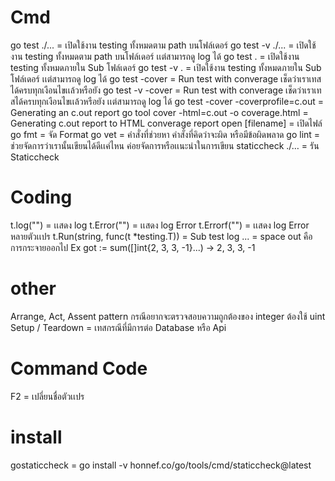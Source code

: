 # Cmd
go test ./... = เปิดใช้งาน testing  ทั้งหมดตาม path บนโฟล์เดอร์
go test -v ./... = เปิดใช้งาน testing  ทั้งหมดตาม path บนโฟล์เดอร์ เเต่สามารถดู log ได้
go test . = เปิดใช้งาน testing ทั้งหมดภายใน Sub โฟล์เดอร์
go test -v . = เปิดใช้งาน testing ทั้งหมดภายใน Sub โฟล์เดอร์ เเต่สามารถดู log ได้
go test -cover = Run test with converage เช็ดว่าเราเทสได้ครบทุกเงือนไขเเล้วหรือยัง
go test -v -cover = Run test with converage เช็ดว่าเราเทสได้ครบทุกเงือนไขเเล้วหรือยัง เเต่สามารถดู log ได้
go test -cover -coverprofile=c.out = Generating an c.out report
go tool cover -html=c.out -o coverage.html = Generating c.out report to HTML converage report
open [filename] = เปิดไฟล์
go fmt = จัด Format
go vet = คำสั่งที่ช่วยหา คำสั่งที่คิดว่าจะผิด หรือมีข้อผิดพลาด
go lint = ช่วยจัดการว่าเรานั้นเขียนได้ดีเเค่ไหน ค่อยจัดการหรือเเนะนำในการเขียน
staticcheck ./… = รัน Staticcheck


# Coding
t.log("") = เเสดง log
t.Error("") = เเสดง log Error
t.Errorf("") = เเสดง log Error หลายตัวเเปร
t.Run(string, func(t *testing.T)) = Sub test log
... = space out คือการกระจายออกไป Ex got := sum([]int{2, 3, 3, -1}...) -> 2, 3, 3, -1
# other
Arrange, Act, Assent pattern
กรณีอยากจะตรวจสอบความถูกต้องของ integer ต้องใช้  uint
Setup / Teardown = เทสกรณีที่มีการต่อ Database หรือ Api


# Command Code
F2 = เปลี่ยนชื่อตัวเเปร

# install
gostaticcheck = go install -v honnef.co/go/tools/cmd/staticcheck@latest

    

